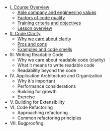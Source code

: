 * [I. Course Overview](lesson-1/course_overview.md)
  * [Able company and engineering values](lesson-1/values.md)
  * [Factors of code quality](lesson-1/factors.md)
  * [Training criteria and objectives](lesson-1/criteria.md)
  * [Lesson overview](lesson-1/overview.md)
* [II. Code Clarity](lesson-2/code_clarity.md)
  * [Why we care about clarity](lesson-2/why.md)
  * [Pros and cons](lesson-2/pros_and_cons.md)
  * [Examples and code smells](lesson-2/examples_and_code_smells.md)
* III. Writing Readable Code
  * Why we care about readable code (clarity)
  * What it means to write readable code
  * Readability beyond the code
* IV. Application Architecture and Organization
  * Why it's important
  * Performance considerations
  * Building for growth
  * Exercise
* V. Building for Extensibility
* VI. Code Refactoring
  * Approaching refactoring
  * Common refactoring principles
* VII. Bugproofing